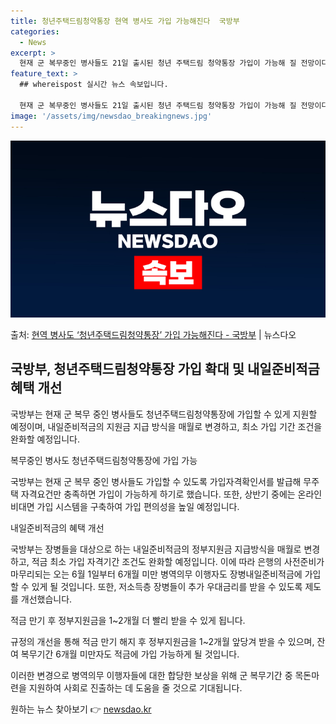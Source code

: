 ```yaml
---
title: 청년주택드림청약통장 현역 병사도 가입 가능해진다  국방부
categories:
  - News
excerpt: >
  현재 군 복무중인 병사들도 21일 출시된 청년 주택드림 청약통장 가입이 가능해 질 전망이다. 국방부는 21일…
feature_text: >
  ## whereispost 실시간 뉴스 속보입니다.

  현재 군 복무중인 병사들도 21일 출시된 청년 주택드림 청약통장 가입이 가능해 질 전망이다. 국방부는 21일…
image: '/assets/img/newsdao_breakingnews.jpg'
---
```


![뉴스다오 속보](/assets/img/newsdao_breakingnews.jpg)

<p>출처: <a href="https://newsdao.kr/3196" rel="dofollow">현역 병사도 ‘청년주택드림청약통장’ 가입 가능해진다 - 국방부</a> | 뉴스다오</p>

<h2 data-ke-size="size26">국방부, 청년주택드림청약통장 가입 확대 및 내일준비적금 혜택 개선</h2>
국방부는 현재 군 복무 중인 병사들도 청년주택드림청약통장에 가입할 수 있게 지원할 예정이며, 내일준비적금의 지원금 지급 방식을 매월로 변경하고, 최소 가입 기간 조건을 완화할 예정입니다.

<p data-ke-size="size16">복무중인 병사도 청년주택드림청약통장에 가입 가능</p>
국방부는 현재 군 복무 중인 병사들도 가입할 수 있도록 가입자격확인서를 발급해 무주택 자격요건만 충족하면 가입이 가능하게 하기로 했습니다. 또한, 상반기 중에는 온라인 비대면 가입 시스템을 구축하여 가입 편의성을 높일 예정입니다.

<p data-ke-size="size16">내일준비적금의 혜택 개선</p>
국방부는 장병들을 대상으로 하는 내일준비적금의 정부지원금 지급방식을 매월로 변경하고, 적금 최소 가입 자격기간 조건도 완화할 예정입니다. 이에 따라 은행의 사전준비가 마무리되는 오는 6월 1일부터 6개월 미만 병역의무 이행자도 장병내일준비적금에 가입할 수 있게 될 것입니다. 또한, 저소득층 장병들이 추가 우대금리를 받을 수 있도록 제도를 개선했습니다.

<p data-ke-size="size16">적금 만기 후 정부지원금을 1~2개월 더 빨리 받을 수 있게 됩니다.</p>
규정의 개선을 통해 적금 만기 해지 후 정부지원금을 1~2개월 앞당겨 받을 수 있으며, 잔여 복무기간 6개월 미만자도 적금에 가입 가능하게 될 것입니다.

이러한 변경으로 병역의무 이행자들에 대한 합당한 보상을 위해 군 복무기간 중 목돈마련을 지원하여 사회로 진출하는 데 도움을 줄 것으로 기대됩니다. 

원하는 뉴스 찾아보기 👉 <a href="https://newsdao.kr" rel="dofollow">newsdao.kr</a>


